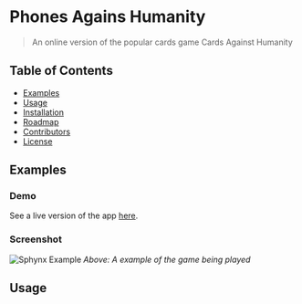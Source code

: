 # Phones Agains Humanity
> An online version of the popular cards game Cards Against Humanity

## Table of Contents

- [Examples](#Examples)
- [Usage](#usage)
- [Installation](#installation)
- [Roadmap](#roadmap)
- [Contributors](#contributors)
- [License](#license)

## Examples
### Demo
See a live version of the app [here](http://boardgamehub.herokuapp.com).

### Screenshot

![Sphynx Example](.....gif)
_Above: A example of the game being played_

## Usage

